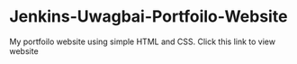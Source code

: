 # Jenkins-Uwagbai-Portfoilo-Website
My portfoilo website using simple HTML and CSS. Click this link to view website 
